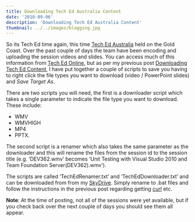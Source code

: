 ```yaml
---
title: Downloading Tech Ed Australia Content
date: '2010-09-06'
description: 'Downloading Tech Ed Australia Content'
thumbnail: ../../images/blogging.jpg
---
```


So its Tech Ed time again, this time [Tech Ed Australia](http://australia.msteched.com/) held on the Gold Coast. Over the past couple of days the team have been encoding and uploading the session videos and slides. You can access much of this information from [Tech Ed Online](http://www.msteched.com/australia), but as per my previous post [Downloading Tech Ed Content](https://cookycodes.com/downloading-tech-ed-content/), I have put together a couple of scripts to save you having to right click the file types you want to download (video / PowerPoint slides) and _Save Target As_.

There are two scripts you will need, the first is a downloader script which takes a single parameter to indicate the file type you want to download. These include:

- WMV
- WMVHIGH
- MP4
- PPTX.

The second script is a renamer which also takes the same parameter as the downloader and this will rename the files from the session id to the session title (e.g. ‘DEV362.wmv’ becomes ‘Unit Testing with Visual Studio 2010 and Team Foundation Server(DEV362).wmv’).

The scripts are called ‘TechEdRenamer.txt’ and ‘TechEdDownloader.txt’ and can be downloaded from from my [SkyDrive](http://cid-090d535e56bed79c.office.live.com/browse.aspx/.Public/Tech%20Ed%20Aus%202010). Simply rename to .bat files and follow the instructions in the previous post regarding getting [curl]("http://curl.haxx.se/download.html) etc.

**Note**: At the time of posting, not all of the sessions were yet available, but if you check back over the next couple of days you should see them all appear.
